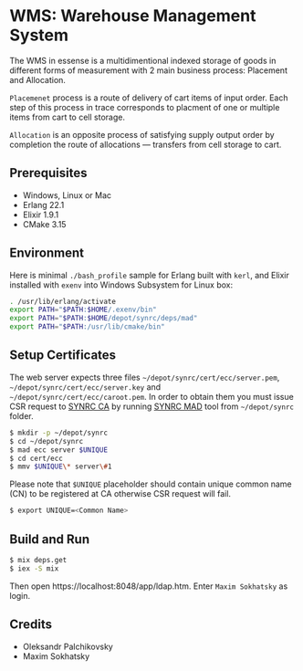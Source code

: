 WMS: Warehouse Management System
================================

The WMS in essense is a multidimentional indexed storage
of goods in different forms of measurement with 2 main
business process: Placement and Allocation.

`Placemenet` process is a route of delivery of cart
items of input order. Each step of this process in trace
corresponds to placment of one or multiple items from
cart to cell storage.

`Allocation` is an opposite process of satisfying supply
output order by completion the route of allocations —
transfers from cell storage to cart.

Prerequisites
-------------

* Windows, Linux or Mac
* Erlang 22.1
* Elixir 1.9.1
* CMake 3.15

Environment
-----------

Here is minimal `./bash_profile` sample for Erlang built with `kerl`,
and Elixir installed with `exenv` into Windows Subsystem for Linux box:

```sh
. /usr/lib/erlang/activate
export PATH="$PATH:$HOME/.exenv/bin"
export PATH="$PATH:$HOME/depot/synrc/deps/mad"
export PATH="$PATH:/usr/lib/cmake/bin"
```

Setup Certificates
------------------

The web server expects three files `~/depot/synrc/cert/ecc/server.pem`,
`~/depot/synrc/cert/ecc/server.key` and `~/depot/synrc/cert/ecc/caroot.pem`.
In order to obtain them you must issue CSR request to <a href="https://ca.n2o.dev">SYNRC&nbsp;CA</a>
by running <a href="https://mad.n2o.dev">SYNRC&nbsp;MAD</a> tool from `~/depot/synrc` folder.

```sh
$ mkdir -p ~/depot/synrc
$ cd ~/depot/synrc
$ mad ecc server $UNIQUE
$ cd cert/ecc
$ mmv $UNIQUE\* server\#1
```

Please note that `$UNIQUE` placeholder should contain
unique common name (CN) to be registered at CA otherwise
CSR request will fail.

```sh
$ export UNIQUE=<Common Name>
```

Build and Run
-------------

```sh
$ mix deps.get
$ iex -S mix
```

Then open https://localhost:8048/app/ldap.htm.
Enter `Maxim Sokhatsky` as login.

Credits
-------

* Oleksandr Palchikovsky
* Maxim Sokhatsky
